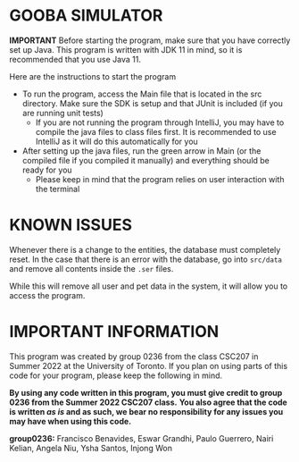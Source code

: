 # GOOBA SIMULATOR

**IMPORTANT** Before starting the program, make sure that you have correctly set up Java.  This program is written with JDK 11 in mind, so it is recommended that you use Java 11.

Here are the instructions to start the program

- To run the program, access the Main file that is located in the src directory.  Make sure the SDK is setup and that JUnit is included (if you are running unit tests)
    - If you are not running the program through IntelliJ, you may have to compile the java files to class files first.  It is recommended to use IntelliJ as it will do this automatically for you
- After setting up the java files, run the green arrow in Main (or the compiled file if you compiled it manually) and everything should be ready for you
    - Please keep in mind that the program relies on user interaction with the terminal

# KNOWN ISSUES

Whenever there is a change to the entities, the database must completely reset.  In the case that there is an error
with the database, go into `src/data` and remove all contents inside the `.ser` files.  

While this will remove all user and pet data in the system, it will allow you to access the program.

# IMPORTANT INFORMATION
This program was created by group 0236 from the class CSC207 in Summer 2022 at the University of Toronto.  If you plan on using parts of this code for your program, please keep the following in mind.

**By using any code written in this program, you must give credit to group 0236 from the Summer 2022 CSC207 class.**  **You also agree that the code is written *as is* and as such, we bear no responsibility for any issues you may have when using this code.**

**group0236:** Francisco Benavides, Eswar Grandhi, Paulo Guerrero, Nairi Kelian, Angela Niu, Ysha Santos, Injong Won

